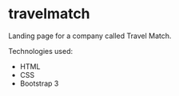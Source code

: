 # travelmatch

Landing page for a company called Travel Match.  

Technologies used: 
- HTML
- CSS
- Bootstrap 3
